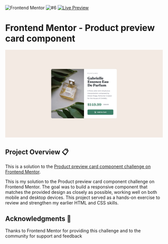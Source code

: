 ![Frontend Mentor](https://img.shields.io/badge/Frontend%20Mentor-Challenge-4BC0F0?logo=frontendmentor&logoColor=white) ![#6](https://img.shields.io/badge/%236-red) [![Live Preview](https://img.shields.io/badge/Live-Preview-green)](https://svitlanarudova.github.io/product-preview-card/)

# Frontend Mentor - Product preview card component

![Design preview for the Product preview card component](./preview.jpg)

## Project Overview 📋 
This is a solution to the [Product preview card component challenge on Frontend Mentor](https://www.frontendmentor.io/challenges/product-preview-card-component-GO7UmttRfa).

This is my solution to the Product preview card component challenge on Frontend Mentor.
The goal was to build a responsive component that matches the provided design as closely as possible, working well on both mobile and desktop devices.
This project served as a hands-on exercise to review and strengthen my earlier HTML and CSS skills.

##  Acknowledgments 🙏
Thanks to Frontend Mentor for providing this challenge and to the community for support and feedback

